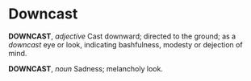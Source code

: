 # Downcast

**DOWNCAST**, _adjective_ Cast downward; directed to the ground; as a _downcast_ eye or look, indicating bashfulness, modesty or dejection of mind.

**DOWNCAST**, _noun_ Sadness; melancholy look.